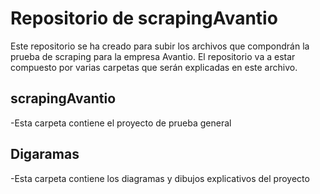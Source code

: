 # Repositorio de scrapingAvantio

Este repositorio se ha creado para subir los archivos que compondrán la prueba de scraping para la empresa Avantio.
El repositorio va a estar compuesto por varias carpetas que serán explicadas en este archivo.

## scrapingAvantio
  -Esta carpeta contiene el proyecto de prueba general
  
## Digaramas
  -Esta carpeta contiene los diagramas y dibujos explicativos del proyecto
  
  
